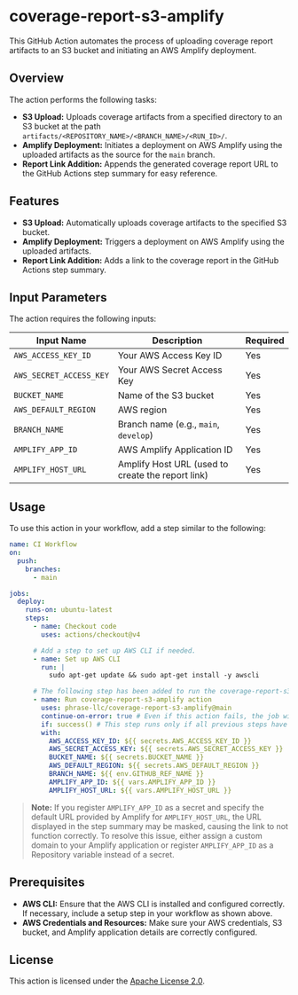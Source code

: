 # coverage-report-s3-amplify

This GitHub Action automates the process of uploading coverage report artifacts to an S3 bucket and initiating an AWS Amplify deployment.

## Overview

The action performs the following tasks:

- **S3 Upload:** Uploads coverage artifacts from a specified directory to an S3 bucket at the path `artifacts/<REPOSITORY_NAME>/<BRANCH_NAME>/<RUN_ID>/`.
- **Amplify Deployment:** Initiates a deployment on AWS Amplify using the uploaded artifacts as the source for the `main` branch.
- **Report Link Addition:** Appends the generated coverage report URL to the GitHub Actions step summary for easy reference.

## Features

- **S3 Upload:** Automatically uploads coverage artifacts to the specified S3 bucket.
- **Amplify Deployment:** Triggers a deployment on AWS Amplify using the uploaded artifacts.
- **Report Link Addition:** Adds a link to the coverage report in the GitHub Actions step summary.

## Input Parameters

The action requires the following inputs:

| Input Name              | Description                                             | Required |
| ----------------------- | ------------------------------------------------------- | -------- |
| `AWS_ACCESS_KEY_ID`     | Your AWS Access Key ID                                  | Yes      |
| `AWS_SECRET_ACCESS_KEY` | Your AWS Secret Access Key                              | Yes      |
| `BUCKET_NAME`           | Name of the S3 bucket                                   | Yes      |
| `AWS_DEFAULT_REGION`    | AWS region                                              | Yes      |
| `BRANCH_NAME`           | Branch name (e.g., `main`, `develop`)                   | Yes      |
| `AMPLIFY_APP_ID`        | AWS Amplify Application ID                              | Yes      |
| `AMPLIFY_HOST_URL`      | Amplify Host URL (used to create the report link)       | Yes      |

## Usage

To use this action in your workflow, add a step similar to the following:

```yaml
name: CI Workflow
on:
  push:
    branches:
      - main

jobs:
  deploy:
    runs-on: ubuntu-latest
    steps:
      - name: Checkout code
        uses: actions/checkout@v4

      # Add a step to set up AWS CLI if needed.
      - name: Set up AWS CLI
        run: |
          sudo apt-get update && sudo apt-get install -y awscli

      # The following step has been added to run the coverage-report-s3-amplify action.
      - name: Run coverage-report-s3-amplify action
        uses: phrase-llc/coverage-report-s3-amplify@main
        continue-on-error: true # Even if this action fails, the job will continue to the next step.
        if: success() # This step runs only if all previous steps have succeeded.
        with:
          AWS_ACCESS_KEY_ID: ${{ secrets.AWS_ACCESS_KEY_ID }}
          AWS_SECRET_ACCESS_KEY: ${{ secrets.AWS_SECRET_ACCESS_KEY }}
          BUCKET_NAME: ${{ secrets.BUCKET_NAME }}
          AWS_DEFAULT_REGION: ${{ secrets.AWS_DEFAULT_REGION }}
          BRANCH_NAME: ${{ env.GITHUB_REF_NAME }}
          AMPLIFY_APP_ID: ${{ vars.AMPLIFY_APP_ID }}
          AMPLIFY_HOST_URL: ${{ vars.AMPLIFY_HOST_URL }}
```
> **Note:** If you register `AMPLIFY_APP_ID` as a secret and specify the default URL provided by Amplify for `AMPLIFY_HOST_URL`, the URL displayed in the step summary may be masked, causing the link to not function correctly. To resolve this issue, either assign a custom domain to your Amplify application or register `AMPLIFY_APP_ID` as a Repository variable instead of a secret.

## Prerequisites

- **AWS CLI:** Ensure that the AWS CLI is installed and configured correctly. If necessary, include a setup step in your workflow as shown above.
- **AWS Credentials and Resources:** Make sure your AWS credentials, S3 bucket, and Amplify application details are correctly configured.

## License

This action is licensed under the [Apache License 2.0](LICENSE).